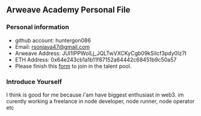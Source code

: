 ## Arweave Academy Personal File

### Personal information

- github account: huntergon086
- Email: rsonjaya47@gmail.com
- Arweave Address: JUl1IPPWolLj_JQLTwVXCKyCgb09kSiIcf3pdy0Iz7I
- ETH Address: 0x64e243cb1a1b11f87152a64442c68451b9c50a57 
- Please finish this [form](https://docs.google.com/forms/d/e/1FAIpQLSfWA5fIIcBgmRppm3jNz5vmf9Mai_QMVil-2pO4r7YKn_Zhtw/viewform?usp=sf_link) to join in the talent pool.

### Introduce Yourself
I think is good for me because i'am have biggest enthusiast in web3. im curently working a freelance in node developer, node runner, node operator etc
